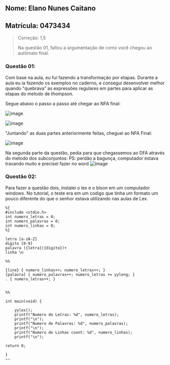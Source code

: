 ## Nome: Elano Nunes Caitano
## Matrícula: 0473434

> Correção: 1,5
> 
> Na questão 01, faltou a argumentação de como você chegou ao autômato final.

### Questão 01: 
Com base na aula, eu fui fazendo a transformação por etapas. Durante a aula eu ia fazendo os exemplos no caderno, e consegui desenvolver melhor quando "quebrava" as expressões regulares em partes para aplicar as etapas do metodo de thompson.

Segue abaixo o passo a passo até chegar ao NFA final:


![image](https://drive.google.com/uc?export=view&id=1FyOS7Zx0YmYkcLYgqtC6o_zPUml-kk9U)

![image](https://drive.google.com/uc?export=view&id=16JsLRJyUosHQUWtm3aR7qBlX68xVPVXs)

"Juntando" as duas partes anteriormente feitas, cheguei ao NFA Final:

![image](https://drive.google.com/uc?export=view&id=1cXsUSxSHnJLPDqeGfMhSUWGId2XnYZM4)

Na segunda parte da questão, pedia para que chegassemos ao DFA através do metodo dos subconjuntos:
PS: perdão a bagunça, computador estava travando muito e precisei fazer no word
![image](https://drive.google.com/uc?export=view&id=1PiM_S_CnhO-9NxlUFKy8buQGrcCb3KQu)


### Questão 02: 
Para fazer a questão dois, instalei o lex e o bison em um computador windows. 
No tutorial, o teste era em um codigo que tinha um formato um pouco diferente do que o senhor estava utilizando nas aulas de Lex.

~~~
%{  
#include <stdio.h> 
int numero_letras = 0; 
int numero_palavras = 0; 
int numero_linhas = 0;  
%}  

letra [a-zA-Z]
digito [0-9]
palavra ({letra}|{digito})+
linha \n

%%  

{line} { numero_linhas++; numero_letras++; }
[palavra] { numero_palavras++; numero_letras += yyleng; }
. { numero_letras++; }


%%  

int main(void) {  	

	yylex();     
	printf("Numero de Letras: %d", numero_letras);     
	printf("\n");     
	printf("Numero de Palavras: %d", numero_palavras);     
	printf("\n");     
	printf("Numero de Linhas count: %d", numero_linhas);     
	printf("\n");  

return 0; 

}
~~
